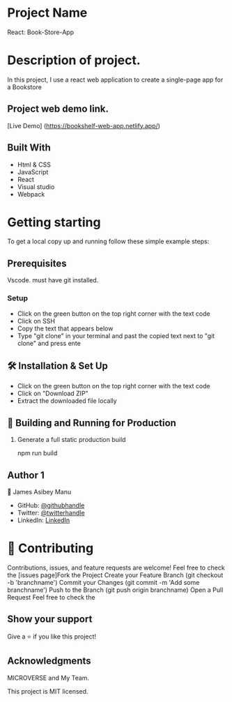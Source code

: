 # Project Name 
React: Book-Store-App
# Description of project.
In this project, I use a react web application to create a single-page app for a Bookstore

## Project web demo link.
[Live Demo] (https://bookshelf-web-app.netlify.app/)

## Built With 
- Html & CSS
- JavaScript
- React
- Visual studio
- Webpack

# Getting starting 
To get a local copy up and running follow these simple example steps:

## Prerequisites
 Vscode. 
 must have git installed.

### Setup
- Click on the green button on the top right corner with the text code
- Click on SSH
- Copy the text that appears below 
- Type "git clone" in your terminal and past the copied text next to "git clone" and press ente

## 🛠 Installation & Set Up
- Click on the green button on the top right corner with the text code
- Click on "Download ZIP"
- Extract the downloaded file locally

## 🚀 Building and Running for Production

1. Generate a full static production build

   npm run build

## Author 1
👤 James Asibey Manu

- GitHub: [@githubhandle](https://github.com/jaamanu)
- Twitter: [@twitterhandle](https://twitter.com/JamesAsibeyManu)
- LinkedIn: [LinkedIn](https://www.linkedin.com/in/jamesasibeymanu/)

# 🤝 Contributing
 Contributions, issues, and feature requests are welcome! Feel free to check the [issues page]Fork the Project Create your Feature Branch (git checkout -b 'branchname') Commit your Changes (git commit -m 'Add some branchname') Push to the Branch (git push origin branchname) Open a Pull Request Feel free to check the

## Show your support 
Give a ⭐️ if you like this project!

## Acknowledgments 
MICROVERSE and My Team.

This project is MIT licensed.
